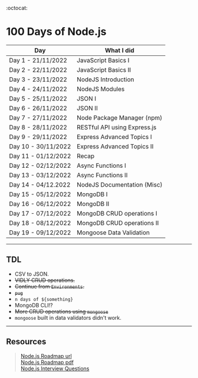 :octocat:
# 100 Days of Node.js

Day|What I did
------------ | ------------- 
Day 1 - 21/11/2022| JavaScript Basics I
Day 2 - 22/11/2022| JavaScript Basics II
Day 3 - 23/11/2022| NodeJS Introduction
Day 4 - 24/11/2022| NodeJS Modules
Day 5 - 25/11/2022| JSON I
Day 6 - 26/11/2022| JSON II
Day 7 - 27/11/2022| Node Package Manager (npm)
Day 8 - 28/11/2022| RESTful API using Express.js
Day 9 - 29/11/2022| Express Advanced Topics I
Day 10 - 30/11/2022| Express Advanced Topics II
Day 11 - 01/12/2022| Recap
Day 12 - 02/12/2022| Async Functions I
Day 13 - 03/12/2022| Async Functions II
Day 14 - 04/12.2022| NodeJS Documentation (Misc)
Day 15 - 05/12/2022| MongoDB I
Day 16 - 06/12/2022| MongoDB II
Day 17 - 07/12/2022| MongoDB CRUD operations I
Day 18 - 08/12/2022| MongoDB CRUD operations II
Day 19 - 09/12/2022| Mongoose Data Validation

___
## TDL

- CSV to JSON.
- ~~VIDLY CRUD operations.~~
- ~~Continue from `Environments`.~~
- ~~`pug`~~
- `n days of ${something}`
- MongoDB CLI!?
- ~~More CRUD operations using `mongoose`~~
- `mongoose` built in data validators didn't work.
___
## Resources
><a href="https://roadmap.sh/nodejs" target="_blank">Node.js Roadmap url</a>  
><a href="Resources/NodeJS Roadmap.pdf" target="_blank">Node.js Roadmap pdf</a>  
><a href="Resources/NodeJS Interview Questions.pdf" target="_blank">Node.js Interview Questions</a>
